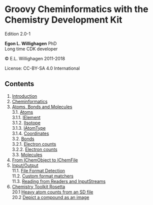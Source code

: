 # Groovy Cheminformatics with the Chemistry Development Kit

Edition 2.0-1

**Egon L. Willighagen** PhD<br />
Long time CDK developer

© E.L. Willighagen 2011-2018

License: CC-BY-SA 4.0 International

## Contents

1. [Introduction](introduction.md) <br />
2. [Cheminformatics](cheminfo.md) <br />
3. [Atoms, Bonds and Molecules](atomsbonds.md) <br />
3.1. [Atoms](atomsbonds.md#atoms) <br />
3.1.1. [IElement](atomsbonds.md#ielement) <br />
3.1.2. [IIsotope](atomsbonds.md#iisotope) <br />
3.1.3. [IAtomType](atomsbonds.md#iatomtype) <br />
3.1.4. [Coordinates](atomsbonds.md#coordinates) <br />
3.2. [Bonds](atomsbonds.md#bonds) <br />
3.2.1. [Electron counts](atomsbonds.md#electron-counts) <br />
3.2.2. [Electron counts](atomsbonds.md#bond-stereochemistry) <br />
3.3. [Molecules](atomsbonds.md#molecules) <br />
9. [From IChemObject to IChemFile](chemobject.md) <br />
11. [Input/Output](io.md) <br />
11.1. [File Format Detection](io.md#file-format-detection) <br />
11.2. [Custom format matchers](io.md#custom-format-matchers) <br />
11.3. [Reading from Readers and InputStreams](io.md#reading-from-readers-and-inputstreams) <br />
20. [Chemistry Toolkit Rosetta](ctr.md) <br />
20.1 [Heavy atom counts from an SD file](ctr.md#heavy-atom-counts-from-an-sd-file) <br />
20.2 [Depict a compound as an image](ctr.md#depict-a-compound-as-an-image) <br />
